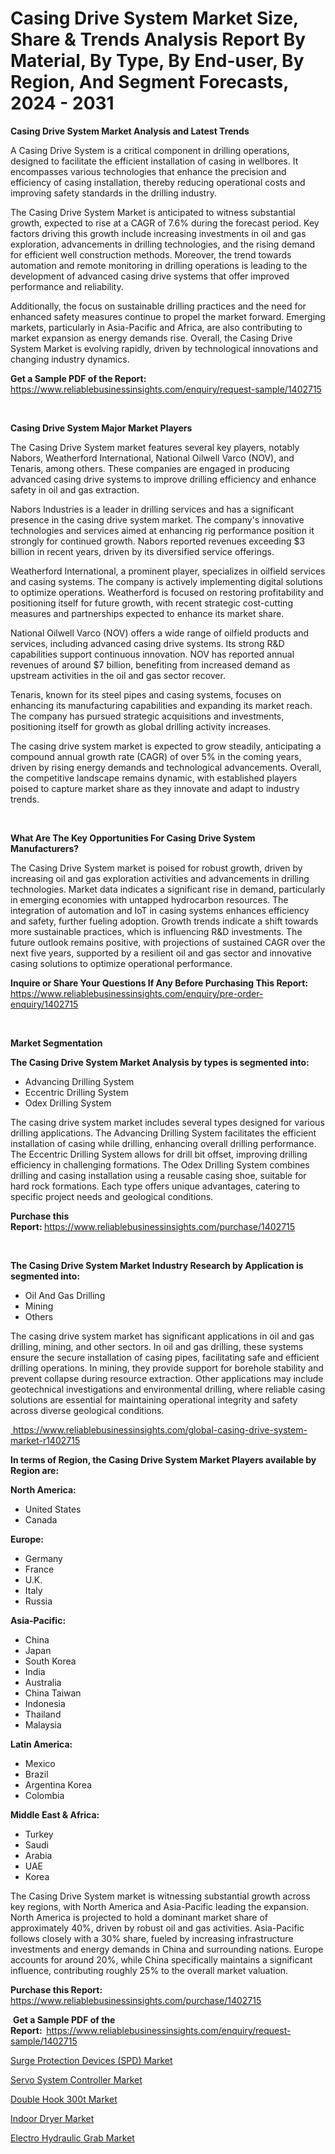 <p><h1>Casing Drive System Market Size, Share & Trends Analysis Report By Material, By Type, By End-user, By Region, And Segment Forecasts, 2024 - 2031</h1></p><p><strong>Casing Drive System Market Analysis and Latest Trends</strong></p>
<p><p>A Casing Drive System is a critical component in drilling operations, designed to facilitate the efficient installation of casing in wellbores. It encompasses various technologies that enhance the precision and efficiency of casing installation, thereby reducing operational costs and improving safety standards in the drilling industry.</p><p>The Casing Drive System Market is anticipated to witness substantial growth, expected to rise at a CAGR of 7.6% during the forecast period. Key factors driving this growth include increasing investments in oil and gas exploration, advancements in drilling technologies, and the rising demand for efficient well construction methods. Moreover, the trend towards automation and remote monitoring in drilling operations is leading to the development of advanced casing drive systems that offer improved performance and reliability.</p><p>Additionally, the focus on sustainable drilling practices and the need for enhanced safety measures continue to propel the market forward. Emerging markets, particularly in Asia-Pacific and Africa, are also contributing to market expansion as energy demands rise. Overall, the Casing Drive System Market is evolving rapidly, driven by technological innovations and changing industry dynamics.</p></p>
<p><strong>Get a Sample PDF of the Report:&nbsp;</strong> <a href="https://www.reliablebusinessinsights.com/enquiry/request-sample/1402715?utm_campaign=1109&utm_medium=2&utm_source=Github&utm_content=ia&utm_term=23102024&utm_id=casing-drive-system">https://www.reliablebusinessinsights.com/enquiry/request-sample/1402715</a></p>
<p>&nbsp;</p>
<p><strong>Casing Drive System Major Market Players</strong></p>
<p><p>The Casing Drive System market features several key players, notably Nabors, Weatherford International, National Oilwell Varco (NOV), and Tenaris, among others. These companies are engaged in producing advanced casing drive systems to improve drilling efficiency and enhance safety in oil and gas extraction.</p><p>Nabors Industries is a leader in drilling services and has a significant presence in the casing drive system market. The company's innovative technologies and services aimed at enhancing rig performance position it strongly for continued growth. Nabors reported revenues exceeding $3 billion in recent years, driven by its diversified service offerings.</p><p>Weatherford International, a prominent player, specializes in oilfield services and casing systems. The company is actively implementing digital solutions to optimize operations. Weatherford is focused on restoring profitability and positioning itself for future growth, with recent strategic cost-cutting measures and partnerships expected to enhance its market share.</p><p>National Oilwell Varco (NOV) offers a wide range of oilfield products and services, including advanced casing drive systems. Its strong R&D capabilities support continuous innovation. NOV has reported annual revenues of around $7 billion, benefiting from increased demand as upstream activities in the oil and gas sector recover.</p><p>Tenaris, known for its steel pipes and casing systems, focuses on enhancing its manufacturing capabilities and expanding its market reach. The company has pursued strategic acquisitions and investments, positioning itself for growth as global drilling activity increases.</p><p>The casing drive system market is expected to grow steadily, anticipating a compound annual growth rate (CAGR) of over 5% in the coming years, driven by rising energy demands and technological advancements. Overall, the competitive landscape remains dynamic, with established players poised to capture market share as they innovate and adapt to industry trends.</p></p>
<p>&nbsp;</p>
<p><strong>What Are The Key Opportunities For Casing Drive System Manufacturers?</strong></p>
<p><p>The Casing Drive System market is poised for robust growth, driven by increasing oil and gas exploration activities and advancements in drilling technologies. Market data indicates a significant rise in demand, particularly in emerging economies with untapped hydrocarbon resources. The integration of automation and IoT in casing systems enhances efficiency and safety, further fueling adoption. Growth trends indicate a shift towards more sustainable practices, which is influencing R&D investments. The future outlook remains positive, with projections of sustained CAGR over the next five years, supported by a resilient oil and gas sector and innovative casing solutions to optimize operational performance.</p></p>
<p><strong>Inquire or Share Your Questions If Any Before Purchasing This Report:</strong> <a href="https://www.reliablebusinessinsights.com/enquiry/pre-order-enquiry/1402715?utm_campaign=1109&utm_medium=2&utm_source=Github&utm_content=ia&utm_term=23102024&utm_id=casing-drive-system">https://www.reliablebusinessinsights.com/enquiry/pre-order-enquiry/1402715</a></p>
<p>&nbsp;</p>
<p><strong>Market Segmentation</strong></p>
<p><strong>The Casing Drive System Market Analysis by types is segmented into:</strong></p>
<p><ul><li>Advancing Drilling System</li><li>Eccentric Drilling System</li><li>Odex Drilling System</li></ul></p>
<p><p>The casing drive system market includes several types designed for various drilling applications. The Advancing Drilling System facilitates the efficient installation of casing while drilling, enhancing overall drilling performance. The Eccentric Drilling System allows for drill bit offset, improving drilling efficiency in challenging formations. The Odex Drilling System combines drilling and casing installation using a reusable casing shoe, suitable for hard rock formations. Each type offers unique advantages, catering to specific project needs and geological conditions.</p></p>
<p><strong>Purchase this Report:&nbsp;</strong><a href="https://www.reliablebusinessinsights.com/purchase/1402715?utm_campaign=1109&utm_medium=2&utm_source=Github&utm_content=ia&utm_term=23102024&utm_id=casing-drive-system">https://www.reliablebusinessinsights.com/purchase/1402715</a></p>
<p>&nbsp;</p>
<p><strong>The Casing Drive System Market Industry Research by Application is segmented into:</strong></p>
<p><ul><li>Oil And Gas Drilling</li><li>Mining</li><li>Others</li></ul></p>
<p><p>The casing drive system market has significant applications in oil and gas drilling, mining, and other sectors. In oil and gas drilling, these systems ensure the secure installation of casing pipes, facilitating safe and efficient drilling operations. In mining, they provide support for borehole stability and prevent collapse during resource extraction. Other applications may include geotechnical investigations and environmental drilling, where reliable casing solutions are essential for maintaining operational integrity and safety across diverse geological conditions.</p></p>
<p><a href="https://www.reliablebusinessinsights.com/global-casing-drive-system-market-r1402715?utm_campaign=1109&utm_medium=2&utm_source=Github&utm_content=ia&utm_term=23102024&utm_id=casing-drive-system">&nbsp;https://www.reliablebusinessinsights.com/global-casing-drive-system-market-r1402715</a></p>
<p><strong>In terms of Region, the Casing Drive System Market Players available by Region are:</strong></p>
<p>
    <p> <strong> North America: </strong>
        <ul>
            <li>United States</li>
            <li>Canada</li>
        </ul>
        </p> 
    <p> <strong> Europe: </strong>
        <ul>
            <li>Germany</li>
            <li>France</li>
            <li>U.K.</li>
            <li>Italy</li>
            <li>Russia</li>
        </ul>
        </p> 
    <p> <strong> Asia-Pacific: </strong>
        <ul>
            <li>China</li>
            <li>Japan</li>
            <li>South Korea</li>
            <li>India</li>
            <li>Australia</li>
            <li>China Taiwan</li>
            <li>Indonesia</li>
            <li>Thailand</li>
            <li>Malaysia</li>
        </ul>
        </p> 
    <p> <strong> Latin America: </strong>
        <ul>
            <li>Mexico</li>
            <li>Brazil</li>
            <li>Argentina Korea</li>
            <li>Colombia</li>
        </ul>
        </p> 
    <p> <strong> Middle East & Africa: </strong>
        <ul>
            <li>Turkey</li>
            <li>Saudi</li>
            <li>Arabia</li>
            <li>UAE</li>
            <li>Korea</li>
        </ul>
    </p>
    </p>
<p><p>The Casing Drive System market is witnessing substantial growth across key regions, with North America and Asia-Pacific leading the expansion. North America is projected to hold a dominant market share of approximately 40%, driven by robust oil and gas activities. Asia-Pacific follows closely with a 30% share, fueled by increasing infrastructure investments and energy demands in China and surrounding nations. Europe accounts for around 20%, while China specifically maintains a significant influence, contributing roughly 25% to the overall market valuation.</p></p>
<p><strong>Purchase this Report: </strong><a href="https://www.reliablebusinessinsights.com/purchase/1402715?utm_campaign=1109&utm_medium=2&utm_source=Github&utm_content=ia&utm_term=23102024&utm_id=casing-drive-system">https://www.reliablebusinessinsights.com/purchase/1402715</a></p>
<p>&nbsp;<strong>Get a Sample PDF of the Report:&nbsp;&nbsp;</strong><a href="https://www.reliablebusinessinsights.com/enquiry/request-sample/1402715?utm_campaign=1109&utm_medium=2&utm_source=Github&utm_content=ia&utm_term=23102024&utm_id=casing-drive-system">https://www.reliablebusinessinsights.com/enquiry/request-sample/1402715</a></p>
<p><strong></strong></p>
<p><p><a href="https://www.linkedin.com/pulse/key-drivers-surge-protection-devices-spd-market-trends-future-zmcef?utm_campaign=1109&utm_medium=2&utm_source=Github&utm_content=ia&utm_term=23102024&utm_id=casing-drive-system">Surge Protection Devices (SPD) Market</a></p><p><a href="https://issuu.com/reportprime-2/docs/servo-system-controller-market-size_cb20f185426bb0?utm_campaign=1109&utm_medium=2&utm_source=Github&utm_content=ia&utm_term=23102024&utm_id=casing-drive-system">Servo System Controller Market</a></p><p><a href="https://github.com/stumpefzclearez/Market-Research-Report-List-1/blob/main/double-hook-300t-market.md?utm_campaign=1109&utm_medium=2&utm_source=Github&utm_content=ia&utm_term=23102024&utm_id=casing-drive-system">Double Hook 300t Market</a></p><p><a href="https://issuu.com/reportprime-2/docs/indoor-dryer-market-size-2030.pptx_39fb5c4a4a4316?utm_campaign=1109&utm_medium=2&utm_source=Github&utm_content=ia&utm_term=23102024&utm_id=casing-drive-system">Indoor Dryer Market</a></p><p><a href="https://github.com/loftinirkaakcsu/Market-Research-Report-List-1/blob/main/electro-hydraulic-grab-market.md?utm_campaign=1109&utm_medium=2&utm_source=Github&utm_content=ia&utm_term=23102024&utm_id=casing-drive-system">Electro Hydraulic Grab Market</a></p></p>